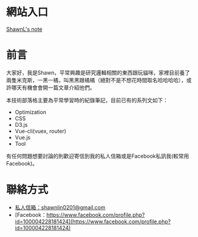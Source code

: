 # 網站入口

[ShawnL's note](https://shawnlin0201.github.io/)

# 前言
大家好，我是Shawn，平常興趣是研究邏輯相關的東西跟玩貓咪，家裡目前養了兩隻米克斯，一黑一橘，叫黑黑跟橘橘（絕對不是不想花時間取名哈哈哈哈），或許哪天有機會會開一篇文章介紹他們。

本技術部落格主要為平常學習時的紀錄筆記，目前已有的系列文如下：

- Optimization
- CSS 
- D3.js
- Vue-cli(vuex, router)
- Vue.js
- Tool

有任何問題想要討論的則歡迎寄信到我的私人信箱或是Facebook私訊我(較常用Facebook)。

# 聯絡方式

- [私人信箱：shawnlin0201@gmail.com](mailto:shawnlin0201@gmail.com)
- [Facebook：https://www.facebook.com/profile.php?id=100004228181424](https://www.facebook.com/profile.php?id=100004228181424)